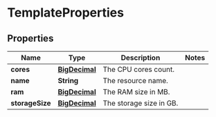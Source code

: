 

# TemplateProperties

## Properties

| Name | Type | Description | Notes |
| ------------ | ------------- | ------------- | ------------- |
| **cores** | [**BigDecimal**](BigDecimal.md) | The CPU cores count. |  |
| **name** | **String** | The resource name. |  |
| **ram** | [**BigDecimal**](BigDecimal.md) | The RAM size in MB. |  |
| **storageSize** | [**BigDecimal**](BigDecimal.md) | The storage size in GB. |  |


